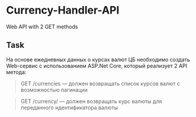 # Currency-Handler-API
Web API with 2 GET methods

## Task 
На основе ежедневных данных о курсах валют ЦБ необходимо создать Web-сервис с использованием ASP.Net Core, который реализует 2 API метода:
> GET /currencies — должен возвращать список курсов валют с возможностью пагинации

> GET /currency/ — должен возвращать курс валюты для переданного идентификатора валюты


